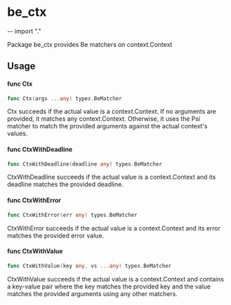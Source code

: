 # be_ctx
--
    import "."

Package be_ctx provides Be matchers on context.Context

## Usage

#### func  Ctx

```go
func Ctx(args ...any) types.BeMatcher
```
Ctx succeeds if the actual value is a context.Context. If no arguments are
provided, it matches any context.Context. Otherwise, it uses the Psi matcher to
match the provided arguments against the actual context's values.

#### func  CtxWithDeadline

```go
func CtxWithDeadline(deadline any) types.BeMatcher
```
CtxWithDeadline succeeds if the actual value is a context.Context and its
deadline matches the provided deadline.

#### func  CtxWithError

```go
func CtxWithError(err any) types.BeMatcher
```
CtxWithError succeeds if the actual value is a context.Context and its error
matches the provided error value.

#### func  CtxWithValue

```go
func CtxWithValue(key any, vs ...any) types.BeMatcher
```
CtxWithValue succeeds if the actual value is a context.Context and contains a
key-value pair where the key matches the provided key and the value matches the
provided arguments using any other matchers.
